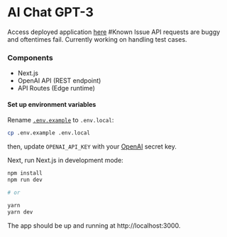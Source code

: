 # AI Chat GPT-3
Access deployed application [here](https://ai-chat-tau.vercel.app/)
#Known Issue
API requests are buggy and oftentimes fail. Currently working on handling test cases.

### Components

- Next.js
- OpenAI API (REST endpoint)
- API Routes (Edge runtime)

#### Set up environment variables

Rename [`.env.example`](.env.example) to `.env.local`:

```bash
cp .env.example .env.local
```

then, update `OPENAI_API_KEY` with your [OpenAI](https://beta.openai.com/account/api-keys) secret key.

Next, run Next.js in development mode:

```bash
npm install
npm run dev

# or

yarn
yarn dev
```

The app should be up and running at http://localhost:3000.

